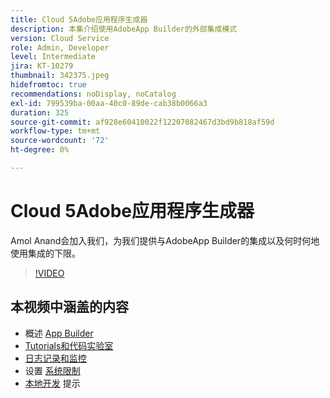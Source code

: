 ```yaml
---
title: Cloud 5Adobe应用程序生成器
description: 本集介绍使用AdobeApp Builder的外部集成模式
version: Cloud Service
role: Admin, Developer
level: Intermediate
jira: KT-10279
thumbnail: 342375.jpeg
hidefromtoc: true
recommendations: noDisplay, noCatalog
exl-id: 799539ba-00aa-40c0-89de-cab38b0066a3
duration: 325
source-git-commit: af928e60410022f12207082467d3bd9b818af59d
workflow-type: tm+mt
source-wordcount: '72'
ht-degree: 0%

---
```


# Cloud 5Adobe应用程序生成器

Amol Anand会加入我们，为我们提供与AdobeApp Builder的集成以及何时何地使用集成的下限。

>[!VIDEO](https://video.tv.adobe.com/v/342375?quality=12&learn=on)

## 本视频中涵盖的内容

+ 概述 [App Builder](https://developer.adobe.com/app-builder/docs/overview/)
+ [Tutorials和代码实验室](https://developer.adobe.com/app-builder/docs/resources/)
+ [日志记录和监控](https://adobedocs.github.io/adobeio-runtime/guides/logging_monitoring.html#retrieving-activations-for-blocking-successful-calls)
+ 设置 [系统限制](https://adobedocs.github.io/adobeio-runtime/guides/system_settings.html)
+ [本地开发](https://developer.adobe.com/app-builder/docs/resources/debugging/) 提示
